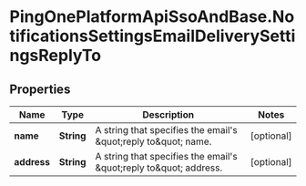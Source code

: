# PingOnePlatformApiSsoAndBase.NotificationsSettingsEmailDeliverySettingsReplyTo

## Properties

Name | Type | Description | Notes
------------ | ------------- | ------------- | -------------
**name** | **String** | A string that specifies the email&#39;s \&quot;reply to\&quot; name. | [optional] 
**address** | **String** | A string that specifies the email&#39;s \&quot;reply to\&quot; address. | [optional] 


